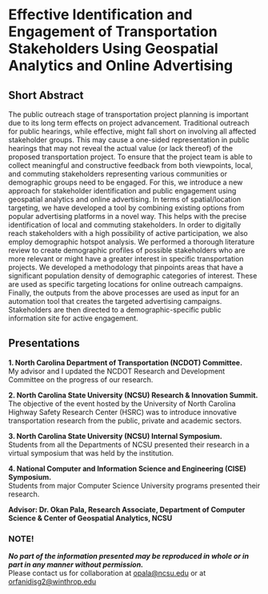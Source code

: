 #  Effective Identification and Engagement of Transportation Stakeholders Using Geospatial Analytics and Online Advertising

## Short Abstract 
The public outreach stage of transportation project planning is important due to its long term effects on project advancement. Traditional outreach for public hearings, while effective, might fall short on involving all affected stakeholder groups. This may cause a one-sided representation in public hearings that may not reveal the actual value (or lack thereof) of the proposed transportation project. To ensure that the project team is able to collect meaningful and constructive feedback from both viewpoints, local, and commuting stakeholders representing various communities or demographic groups need to be engaged. For this, we introduce a new approach for stakeholder identification and public engagement using geospatial analytics and online advertising. In terms of spatial/location targeting, we have developed a tool by combining existing options from popular advertising platforms in a novel way. This helps with the precise identification of local and commuting stakeholders. In order to digitally reach stakeholders with a high possibility of active participation, we also employ demographic hotspot analysis. We performed a thorough literature review to create demographic profiles of possible stakeholders who are more relevant or might have a greater interest in specific transportation projects. We developed a methodology that pinpoints areas that have a significant population density of demographic categories of interest. These are used as specific targeting locations for online outreach campaigns. Finally, the outputs from the above processes are used as input for an automation tool that creates the targeted advertising campaigns. Stakeholders are then directed to a demographic-specific public information site for active engagement.

## Presentations
**1. North Carolina Department of Transportation (NCDOT) Committee.**      
My advisor and I updated the NCDOT Research and Development Committee on the progress of our
research.

**2. North Carolina State University (NCSU) Research & Innovation Summit.**  
The objective of the event hosted by the University of North Carolina Highway Safety Research Center
(HSRC) was to introduce innovative transportation research from the public, private and academic sectors.

**3. North Carolina State University (NCSU) Internal Symposium.**  
Students from all the Departments of NCSU presented their research in a virtual symposium that was held
by the institution.

**4. National Computer and Information Science and Engineering (CISE) Symposium.**  
Students from major Computer Science University programs presented their research.


**Advisor: Dr. Okan Pala, Research Associate, Department of Computer Science & Center of Geospatial Analytics, NCSU**

### NOTE!
***No part of the information presented may be reproduced in whole or in part in any manner without permission.***  
Please contact us for collaboration at opala@ncsu.edu or at orfanidisg2@winthrop.edu



